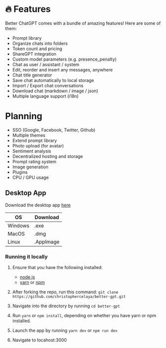 # 🔥 Features

Better ChatGPT comes with a bundle of amazing features! Here are some of them:

- Prompt library
- Organize chats into folders
- Token count and pricing
- ShareGPT integration
- Custom model parameters (e.g. presence_penalty)
- Chat as user / assistant / system
- Edit, reorder and insert any messages, anywhere
- Chat title generator
- Save chat automatically to local storage
- Import / Export chat conversations
- Download chat (markdown / image / json)
- Multiple language support (i18n)

# Planning
- SSO (Google, Facebook, Twitter, Github)
- Multiple themes
- Extend prompt library
- Photo upload (for avatar)
- Sentiment analysis
- Decentralized hosting and storage
- Prompt rating system
- Image generation
- Plugins
- CPU / GPU usage

## Desktop App

Download the desktop app [here](https://github.com/christophercelaya/better-gpt/releases)

| OS      | Download  |
| ------- | --------- |
| Windows | .exe      |
| MacOS   | .dmg      |
| Linux   | .AppImage |


### Running it locally

1. Ensure that you have the following installed:

   - [node.js](https://nodejs.org/en/)
   - [yarn](https://yarnpkg.com/) or [npm](https://www.npmjs.com/)

2. After forking the repo, run this command: `git clone https://github.com/christophercelaya/better-gpt.git`
3. Navigate into the directory by running `cd better-gpt`
4. Run `yarn` or `npm install`, depending on whether you have yarn or npm installed.
5. Launch the app by running `yarn dev` or `npm run dev`
6. Navigate to locahost:3000
